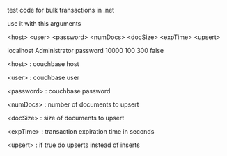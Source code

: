 test code for bulk transactions in .net

use it with this arguments 

\<host> \<user> \<password> \<numDocs> \<docSize> \<expTime> \<upsert>

localhost Administrator password 10000 100 300 false

\<host> : couchbase host

\<user> : couchbase user

\<password> : couchbase password

\<numDocs> : number of documents to upsert

\<docSize> : size of documents to upsert

\<expTime> : transaction expiration time in seconds

\<upsert> : if true do upserts instead of inserts
